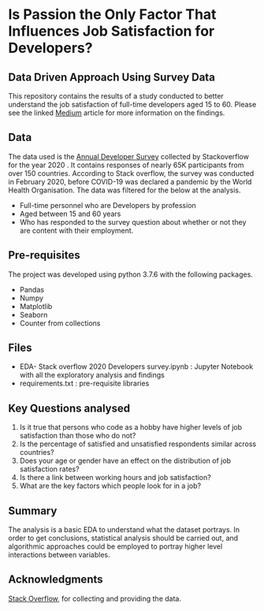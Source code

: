 # Is Passion the Only Factor That Influences Job Satisfaction for Developers?
## Data Driven Approach Using Survey Data

This repository contains the results of a study conducted to better understand the job satisfaction of full-time developers aged 15 to 60. Please see the linked [Medium](https://medium.com/@dindisn/is-passion-the-only-factor-that-influences-job-satisfaction-for-developers-28927944841e) article for more information on the findings.

## Data
The data used is the [Annual Developer Survey](https://insights.stackoverflow.com/survey) collected by Stackoverflow for the year 2020 . It contains responses of nearly 65K participants from over 150 countries. According to Stack overflow, the survey was conducted in February 2020, before COVID-19 was declared a pandemic by the World Health Organisation.
The data was filtered for the below at the analysis.
- Full-time personnel who are Developers by profession
- Aged between 15 and 60 years
- Who has responded to the survey question about whether or not they are content with their employment.
 

## Pre-requisites
The project was developed using python 3.7.6 with the following packages.
- Pandas
- Numpy
- Matplotlib
- Seaborn
- Counter from collections

## Files
- EDA- Stack overflow 2020 Developers survey.ipynb : Jupyter Notebook with all the exploratory analysis and findings
- requirements.txt : pre-requisite libraries

## Key Questions analysed
1. Is it true that persons who code as a hobby have higher levels of job satisfaction than those who do not?
2. Is the percentage of satisfied and unsatisfied respondents similar across countries?
3. Does your age or gender have an effect on the distribution of job satisfaction rates?
4. Is there a link between working hours and job satisfaction?
5. What are the key factors which people look for in a job?


## Summary
The analysis is a basic EDA to understand what the dataset portrays. In order to get conclusions, statistical analysis should be carried out, and algorithmic approaches could be employed to portray higher level interactions between variables.

## Acknowledgments

[Stack Overflow](https://stackoverflow.com), for collecting and providing the data.
